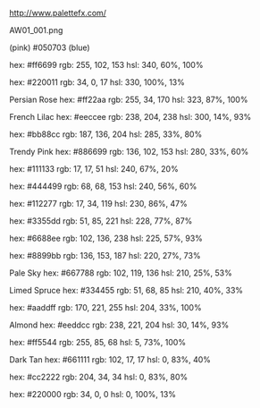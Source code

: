 <!--
Ranobe Gaku by https://github.com/baerrach/ranobe-gaku is licensed under a Creative Commons Attribution-NonCommercial-ShareAlike 4.0 International License (http://creativecommons.org/licenses/by-nc-sa/4.0/).
-->

http://www.palettefx.com/

AW01_001.png

(pink) #050703
(blue) 

hex: #ff6699
rgb: 255, 102, 153
hsl: 340, 60%, 100%

hex: #220011
rgb: 34, 0, 17
hsl: 330, 100%, 13%

Persian Rose
hex: #ff22aa
rgb: 255, 34, 170
hsl: 323, 87%, 100%

French Lilac
hex: #eeccee
rgb: 238, 204, 238
hsl: 300, 14%, 93%

hex: #bb88cc
rgb: 187, 136, 204
hsl: 285, 33%, 80%

Trendy Pink
hex: #886699
rgb: 136, 102, 153
hsl: 280, 33%, 60%

hex: #111133
rgb: 17, 17, 51
hsl: 240, 67%, 20%

hex: #444499
rgb: 68, 68, 153
hsl: 240, 56%, 60%

hex: #112277
rgb: 17, 34, 119
hsl: 230, 86%, 47%

hex: #3355dd
rgb: 51, 85, 221
hsl: 228, 77%, 87%

hex: #6688ee
rgb: 102, 136, 238
hsl: 225, 57%, 93%

hex: #8899bb
rgb: 136, 153, 187
hsl: 220, 27%, 73%

Pale Sky
hex: #667788
rgb: 102, 119, 136
hsl: 210, 25%, 53%

Limed Spruce
hex: #334455
rgb: 51, 68, 85
hsl: 210, 40%, 33%

hex: #aaddff
rgb: 170, 221, 255
hsl: 204, 33%, 100%

Almond
hex: #eeddcc
rgb: 238, 221, 204
hsl: 30, 14%, 93%

hex: #ff5544
rgb: 255, 85, 68
hsl: 5, 73%, 100%

Dark Tan
hex: #661111
rgb: 102, 17, 17
hsl: 0, 83%, 40%

hex: #cc2222
rgb: 204, 34, 34
hsl: 0, 83%, 80%

hex: #220000
rgb: 34, 0, 0
hsl: 0, 100%, 13%
